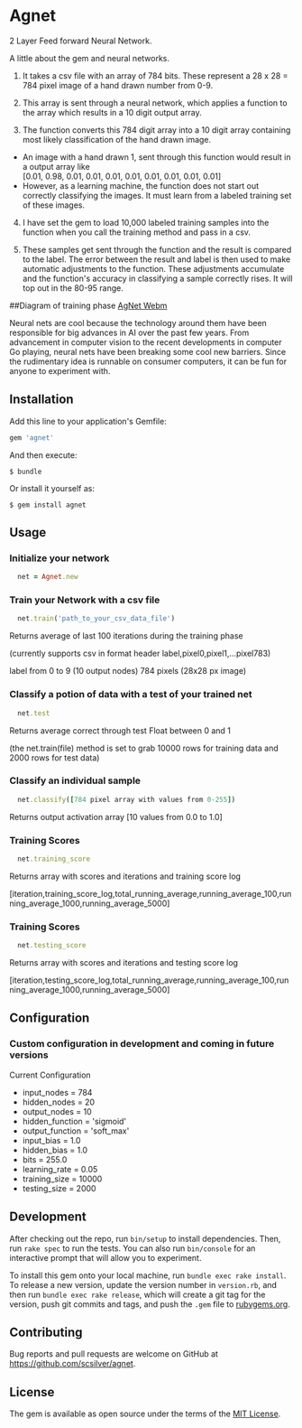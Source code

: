 # Agnet

2 Layer Feed forward Neural Network.

A little about the gem and neural networks.

1. It takes a csv file with an array of 784 bits. These represent a 28 x 28 = 784 pixel image of a hand drawn number from 0-9.

2. This array is sent through a neural network, which applies a function to the array which results in a 10 digit output array.

3. The function converts this 784 digit array into a 10 digit array containing most likely classification of the hand drawn image.
  - An image with a hand drawn 1, sent through this function would result in a output array like  
[0.01, 0.98, 0.01, 0.01, 0.01, 0.01, 0.01, 0.01, 0.01, 0.01]
  - However, as a learning machine, the function does not start out correctly classifying the images. It must learn from a labeled training set of these images.

4. I have set the gem to load 10,000 labeled training samples into the function when you call the training method and pass in a csv.

5. These samples get sent through the function and the result is compared to the label. The error between the result and label is then used to make automatic adjustments to the function. These adjustments accumulate and the function's accuracy in classifying a sample correctly rises. It will top out in the 80-95 range.

##Diagram of training phase
[AgNet Webm](https://zippy.gfycat.com/SparklingUnsightlyGopher.webm)


Neural nets are cool because the technology around them have been responsible for big advances in AI over the past few years. From advancement in computer vision to the recent developments in computer Go playing, neural nets have been breaking some cool new barriers. Since the rudimentary idea is runnable on consumer computers, it can be fun for anyone to experiment with.

## Installation

Add this line to your application's Gemfile:

```ruby
gem 'agnet'
```

And then execute:

    $ bundle

Or install it yourself as:

    $ gem install agnet

## Usage
### Initialize your network
```ruby
  net = Agnet.new
```

### Train your Network with a csv file
```ruby
  net.train('path_to_your_csv_data_file')
```
Returns average of last 100 iterations during the training phase

(currently supports csv in format header label,pixel0,pixel1,...pixel783)

label from 0 to 9 (10 output nodes) 784 pixels (28x28 px image)

### Classify a potion of data with a test of your trained net
```ruby
  net.test
```
Returns average correct through test Float between 0 and 1

(the net.train(file) method is set to grab 10000 rows for training data and 2000 rows for test data)

### Classify an individual sample
```ruby
  net.classify([784 pixel array with values from 0-255])
```
Returns output activation array [10 values from 0.0 to 1.0]

### Training Scores
```ruby
  net.training_score
```
Returns array with scores and iterations and training score log

[iteration,training_score_log,total_running_average,running_average_100,running_average_1000,running_average_5000]

### Training Scores
```ruby
  net.testing_score
```
Returns array with scores and iterations and testing score log

[iteration,testing_score_log,total_running_average,running_average_100,running_average_1000,running_average_5000]

## Configuration

### Custom configuration in development and coming in future versions

Current Configuration

- input_nodes = 784
- hidden_nodes = 20
- output_nodes = 10
- hidden_function = 'sigmoid'
- output_function = 'soft_max'
- input_bias = 1.0
- hidden_bias = 1.0
- bits = 255.0
- learning_rate = 0.05
- training_size = 10000
- testing_size = 2000


## Development

After checking out the repo, run `bin/setup` to install dependencies. Then, run `rake spec` to run the tests. You can also run `bin/console` for an interactive prompt that will allow you to experiment.

To install this gem onto your local machine, run `bundle exec rake install`. To release a new version, update the version number in `version.rb`, and then run `bundle exec rake release`, which will create a git tag for the version, push git commits and tags, and push the `.gem` file to [rubygems.org](https://rubygems.org).

## Contributing

Bug reports and pull requests are welcome on GitHub at https://github.com/scsilver/agnet.


## License

The gem is available as open source under the terms of the [MIT License](http://opensource.org/licenses/MIT).
